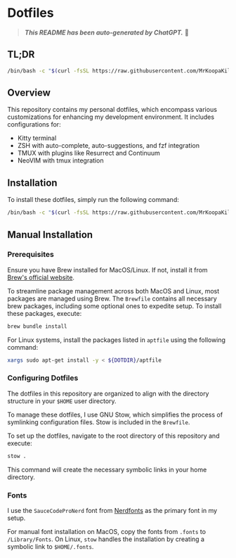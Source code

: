 # Dotfiles
> ***This README has been auto-generated by ChatGPT.*** 🤖

## TL;DR
```bash
/bin/bash -c "$(curl -fsSL https://raw.githubusercontent.com/MrKoopaKiller/dotfiles/HEAD/install.sh)"
```
## Overview

This repository contains my personal dotfiles, which encompass various customizations for enhancing my development environment. It includes configurations for:
- Kitty terminal
- ZSH with auto-complete, auto-suggestions, and fzf integration
- TMUX with plugins like Resurrect and Continuum
- NeoVIM with tmux integration

## Installation

To install these dotfiles, simply run the following command:

```bash
/bin/bash -c "$(curl -fsSL https://raw.githubusercontent.com/MrKoopaKiller/dotfiles/HEAD/install.sh)"
```

## Manual Installation

### Prerequisites

Ensure you have Brew installed for MacOS/Linux. If not, install it from [Brew's official website](https://brew.sh/).

To streamline package management across both MacOS and Linux, most packages are managed using Brew. The `Brewfile` contains all necessary brew packages, including some optional ones to expedite setup. To install these packages, execute:

```bash
brew bundle install
```

For Linux systems, install the packages listed in `aptfile` using the following command:

```bash
xargs sudo apt-get install -y < ${DOTDIR}/aptfile
```

### Configuring Dotfiles

The dotfiles in this repository are organized to align with the directory structure in your `$HOME` user directory.

To manage these dotfiles, I use GNU Stow, which simplifies the process of symlinking configuration files. Stow is included in the `Brewfile`. 

To set up the dotfiles, navigate to the root directory of this repository and execute:

```bash
stow .
```

This command will create the necessary symbolic links in your home directory.

### Fonts

I use the `SauceCodeProNerd` font from [Nerdfonts](https://www.nerdfonts.com/) as the primary font in my setup.

For manual font installation on MacOS, copy the fonts from `.fonts` to `/Library/Fonts`. On Linux, `stow` handles the installation by creating a symbolic link to `$HOME/.fonts`.